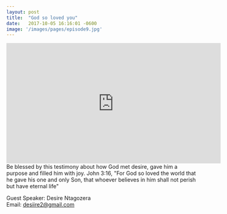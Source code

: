 ```yaml
---
layout: post
title:  "God so loved you"
date:   2017-10-05 16:16:01 -0600
image: '/images/pages/episode9.jpg'
---
```

<iframe width="560" height="315" src="https://www.youtube.com/embed/SsvrHd5_RN8" frameborder="0" allowfullscreen></iframe>
Be blessed by this testimony about how God met desire, gave him a purpose and filled him with joy.
John 3:16, "For God so loved the world that he gave his one and only Son, that whoever believes in him shall not perish but have eternal life"<br>

Guest Speaker: Desire Ntagozera <br>
Email: desiire2@gmail.com
